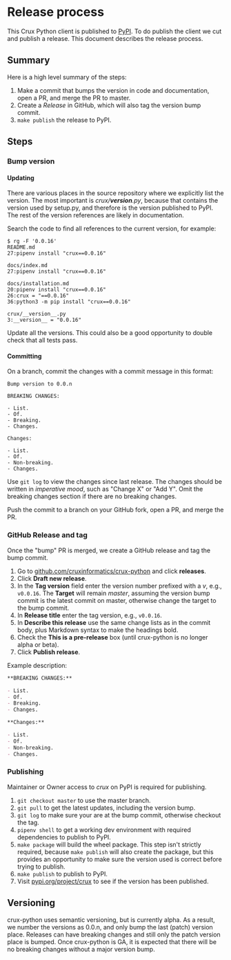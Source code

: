 # Release process

This Crux Python client is published to [PyPI](https://pypi.org/project/crux/). To do publish the client we cut and publish a release. This document describes the release process.

## Summary

Here is a high level summary of the steps:

1. Make a commit that bumps the version in code and documentation, open a PR, and merge the PR to master.
2. Create a *Release* in GitHub, which will also tag the version bump commit.
3. `make publish` the release to PyPI.

## Steps

### Bump version

#### Updating

There are various places in the source repository where we explicitly list the version. The most important is *crux/__version__.py*, because that contains the version used by setup.py, and therefore is the version published to PyPI. The rest of the version references are likely in documentation.

Search the code to find all references to the current version, for example:

```
$ rg -F '0.0.16'
README.md
27:pipenv install "crux==0.0.16"

docs/index.md
27:pipenv install "crux==0.0.16"

docs/installation.md
20:pipenv install "crux==0.0.16"
26:crux = "==0.0.16"
36:python3 -m pip install "crux==0.0.16"

crux/__version__.py
3:__version__ = "0.0.16"
```

Update all the versions. This could also be a good opportunity to double check that all tests pass.

#### Committing

On a branch, commit the changes with a commit message in this format:

```
Bump version to 0.0.n

BREAKING CHANGES:

- List.
- Of.
- Breaking.
- Changes.

Changes:

- List.
- Of.
- Non-breaking.
- Changes.
```

Use `git log` to view the changes since last release. The changes should be written in *imperative mood*, such as "Change X" or "Add Y". Omit the breaking changes section if there are no breaking changes.

Push the commit to a branch on your GitHub fork, open a PR, and merge the PR.

### GitHub Release and tag

Once the "bump" PR is merged, we create a GitHub release and tag the bump commit.

1. Go to [github.com/cruxinformatics/crux-python](https://github.com/cruxinformatics/crux-python) and click **releases**.
2. Click **Draft new release**.
3. In the **Tag version** field enter the version number prefixed with a *v*, e.g., `v0.0.16`. The **Target** will remain *master*, assuming the version bump commit is the latest commit on master, otherwise change the target to the bump commit.
4. In **Release title** enter the tag version, e.g., `v0.0.16`.
5. In **Describe this release** use the same change lists as in the commit body, plus Markdown syntax to make the headings bold.
6. Check the **This is a pre-release** box (until crux-python is no longer alpha or beta).
7. Click **Publish release**.


Example description:

```markdown
**BREAKING CHANGES:**

- List.
- Of.
- Breaking.
- Changes.

**Changes:**

- List.
- Of.
- Non-breaking.
- Changes.
```

### Publishing

Maintainer or Owner access to *crux* on PyPI is required for publishing.

1. `git checkout master` to use the master branch.
2. `git pull` to get the latest updates, including the version bump.
3. `git log` to make sure your are at the bump commit, otherwise checkout the tag.
4. `pipenv shell` to get a working dev environment with required dependencies to publish to PyPI.
5. `make package` will build the wheel package. This step isn't strictly required, because `make publish` will also create the package, but this provides an opportunity to make sure the version used is correct before trying to publish.
6. `make publish` to publish to PyPI.
7. Visit [pypi.org/project/crux](https://pypi.org/project/crux/) to see if the version has been published.

## Versioning

crux-python uses semantic versioning, but is currently alpha. As a result, we number the versions as 0.0.n, and only bump the last (patch) version place. Releases can have breaking changes and still only the patch version place is bumped. Once crux-python is GA, it is expected that there will be no breaking changes without a major version bump.
